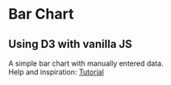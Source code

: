 # Bar Chart

## Using D3 with vanilla JS
A simple bar chart with manually entered data.   
Help and inspiration: [Tutorial](https://medium.freecodecamp.org/how-to-create-your-first-bar-chart-with-d3-js-a0e8ea2df386)
